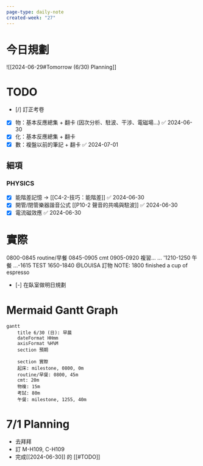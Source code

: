 ```yaml
---
page-type: daily-note
created-week: "27"
---
```

# 今日規劃
![[2024-06-29#Tomorrow (6/30) Planning]]
# TODO
- [/] 訂正考卷
- [x] 物：基本反應總集 + 翻卡 (因次分析、駐波、干涉、電磁場...) ✅ 2024-06-30
- [x] 化：基本反應總集 + 翻卡
- [x] 數：複盤以前的筆記 + 翻卡 ✅ 2024-07-01
## 細項
### PHYSICS
- [x] 能階差記憶 -> [[C4-2-技巧：能階差]] ✅ 2024-06-30
- [x] 開管/閉管樂器諧音公式 [[P10-2 聲音的共鳴與駐波]] ✅ 2024-06-30
- [x] 電流磁效應 ✅ 2024-06-30
# 實際
0800-0845 routine/早餐
0845-0905 cmt
0905-0920 複習...
...
'1210-1250 午餐
...-1615 TEST
1650-1840 @LOUISA 訂物
NOTE: 1800 finished a cup of espresso
- [-] 在臥室做明日規劃
# Mermaid Gantt Graph
```mermaid
gantt
	title 6/30 (日): 早晨
	dateFormat HHmm
    axisFormat %H%M
    section 預期
    
    section 實際
    起床: milestone, 0800, 0m
    routine/早餐: 0800, 45m
    cmt: 20m
    物複: 15m
    考試: 80m
    午餐: milestone, 1255, 40m
```
# 7/1 Planning
- 去拜拜
- 訂 M-H109, C-H109
- 完成[[2024-06-30]] 的 [[#TODO]]